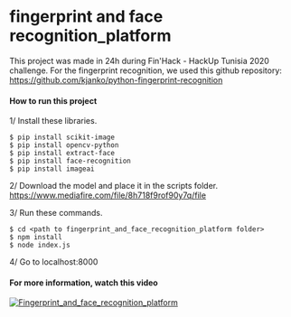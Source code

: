 # fingerprint and face recognition_platform
This project was made in 24h during Fin'Hack - HackUp Tunisia 2020 challenge.
For the fingerprint recognition, we used this github repository: https://github.com/kjanko/python-fingerprint-recognition

#### How to run this project
1/ Install these libraries.
```
$ pip install scikit-image
$ pip install opencv-python
$ pip install extract-face
$ pip install face-recognition
$ pip install imageai
```

2/ Download the model and place it in the scripts folder.
https://www.mediafire.com/file/8h718f9rof90y7q/file

3/ Run these commands.
```
$ cd <path to fingerprint_and_face_recognition_platform folder>
$ npm install
$ node index.js
```
4/ Go to localhost:8000

#### For more information, watch this video
[![Fingerprint_and_face_recognition_platform](http://img.youtube.com/vi/Kf8M4TOA5cs/0.jpg)](https://www.youtube.com/watch?v=Kf8M4TOA5cs "Fingerprint and face recognition platform")
